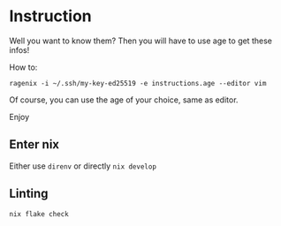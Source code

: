 # Instruction

Well you want to know them? Then you will have to use age to get these infos!

How to:

```shell
ragenix -i ~/.ssh/my-key-ed25519 -e instructions.age --editor vim
```

Of course, you can use the age of your choice, same as editor.

Enjoy

## Enter nix

Either use `direnv` or directly `nix develop`

## Linting

```shell
nix flake check
```

